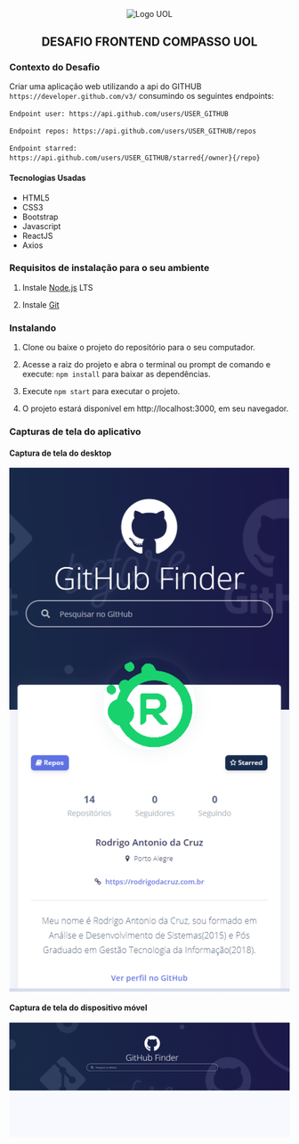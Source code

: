 <p align="center">
  <img align="center" alt="Logo UOL" src="https://compasso.com.br/wp-content/uploads/2020/07/LogoCompasso-Negativo.png" />
</p>

<h2 align="center">
  DESAFIO FRONTEND COMPASSO UOL
</h2>


### Contexto do Desafio

Criar uma aplicação web utilizando a api do GITHUB `https://developer.github.com/v3/` consumindo os seguintes endpoints:

`Endpoint user: https://api.github.com/users/USER_GITHUB`

`Endpoint repos: https://api.github.com/users/USER_GITHUB/repos`

`Endpoint starred: https://api.github.com/users/USER_GITHUB/starred{/owner}{/repo}`


<h4>Tecnologias Usadas</h4>
<ul>
  <li> HTML5
  <li> CSS3 
  <li> Bootstrap
  <li> Javascript
  <li> ReactJS
  <li> Axios
</ul>

### Requisitos de instalação para o seu ambiente 

1. Instale <a href="https://nodejs.org/en/download/" target="_blank" alt="NodeJS">Node.js</a> LTS

2. Instale <a href="https://git-scm.com/" target="_blank" alt="Git">Git</a>


### Instalando

1. Clone ou baixe o projeto do repositório para o seu computador.

2. Acesse a raiz do projeto e abra o terminal ou prompt de comando e execute: `npm install` para baixar as dependências.

3. Execute `npm start` para executar o projeto.

4. O projeto estará disponível em http://localhost:3000, em seu navegador.


### Capturas de tela do aplicativo


#### Captura de tela do desktop

<p align="center">
  <img align="center" target="_blank" alt="Desktop screen capture" src="https://raw.githubusercontent.com/RodrigoAntonioCruz/assets/main/screen-5.png"/>
</p>


#### Captura de tela do dispositivo móvel

<p align="center">
  <img align="center" target="_blank" alt="Screenshot mobile device" src="https://raw.githubusercontent.com/RodrigoAntonioCruz/assets/main/screen-6.png"/>
</p>
